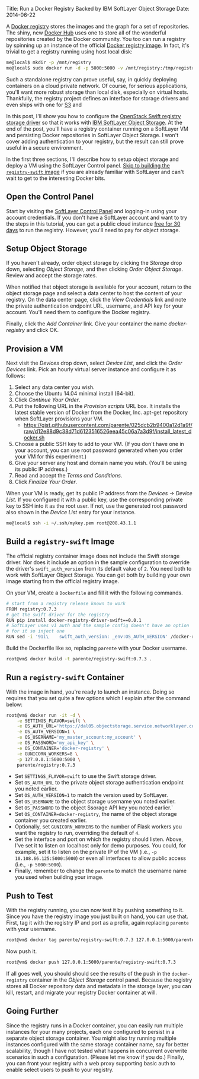 Title: Run a Docker Registry Backed by IBM SoftLayer Object Storage
Date: 2014-06-22

A [Docker registry](https://docs.docker.com/reference/api/registry_api/) stores the images and the graph for a set of repositories. The shiny, new [Docker Hub](https://hub.docker.com/) uses one to store all of the wonderful repositories created by the Docker community. You too can run a registry by spinning up an instance of the official [Docker registry image](https://registry.hub.docker.com/_/registry/). In fact, it's trivial to get a registry running using host local disk:

```bash
me@local$ mkdir -p /mnt/registry
me@local$ sudo docker run -d -p 5000:5000 -v /mnt/registry:/tmp/registry registry
```

Such a standalone registry can prove useful, say, in quickly deploying containers on a cloud private network. Of course, for serious applications, you'll want more robust storage than local disk, especially on virtual hosts. Thankfully, the registry project defines an interface for storage drivers and even ships with one for [S3](https://github.com/dotcloud/docker-registry/blob/master/docker_registry/drivers/s3.py) and 

In this post, I'll show you how to configure the [OpenStack Swift registry storage driver](https://github.com/bacongobbler/docker-registry-driver-swift) so that it works with [IBM SoftLayer Object Storage](https://sldn.softlayer.com/reference/objectstorageapi). At the end of the post, you'll have a registry container running on a SoftLayer VM and persisting Docker repositories in SoftLayer Object Storage. I won't cover adding authentication to your registry, but the result can still prove useful in a secure environment.

In the first three sections, I'll describe how to setup object storage and deploy a VM using the SoftLayer Control panel. [Skip to building the `registry-swift` image](#build) if you are already familiar with SoftLayer and can't wait to get to the interesting Docker bits.

## Open the Control Panel

Start by visiting the [SoftLayer Control Panel](https://control.softlayer.com/) and logging-in using your account credentials. If you don't have a SoftLayer account and want to try the steps in this tutorial, you can get a public cloud instance [free for 30 days](https://www.softlayer.com/promo/freeCloud) to run the registry. However, you'll need to pay for object storage.

## Setup Object Storage

If you haven't already, order object storage by clicking the *Storage* drop down, selecting *Object Storage*, and then clicking *Order Object Storage*. Review and accept the storage rates. 

When notified that object storage is available for your account, return to the object storage page and select a data center to host the content of your registry. On the data center page, click the *View Credentials* link and note the private authentication endpoint URL, username, and API key for your account. You'll need them to configure the Docker registry.

Finally, click the *Add Container* link. Give your container the name *docker-registry* and click OK.

## Provision a VM

Next visit the *Devices* drop down, select *Device List*, and click the *Order Devices* link. Pick an hourly virtual server instance and configure it as follows:

1. Select any data center you wish.
2. Choose the Ubuntu 14.04 minimal install (64-bit).
3. Click *Continue Your Order*.
4. Put the following URL in the *Provision scripts* URL box. It installs the latest stable version of Docker from the Docker, Inc. apt-get repository when SoftLayer provisions your VM.
    * https://gist.githubusercontent.com/parente/025dcb2b9400a12d1a9f/raw/d12e88d9c38d71d6123516526eea45c06a7a3d9f/install_latest_docker.sh
5. Choose a public SSH key to add to your VM. (If you don't have one in your account, you can use root password generated when you order your VM for this experiment.)
6. Give your server any host and domain name you wish. (You'll be using its public IP address.)
7. Read and accept the *Terms and Conditions*.
8. Click *Finalize Your Order*.

When your VM is ready, get its public IP address from the *Devices &rarr; Device List*. If you configured it with a public key, use the corresponding private key to SSH into it as the root user. If not, use the generated root password also shown in the *Device List* entry for your instance.

```bash
me@local$ ssh -i ~/.ssh/mykey.pem root@208.43.1.1
```

<div id='build'></div>

## Build a `registry-swift` Image

The official registry container image does not include the Swift storage driver. Nor does it include an option in the sample configuration to override the driver's `swift_auth_version` from its default value of `2`. You need both to work with SoftLayer Object Storage. You can get both by building your own image starting from the official registry image.

On your VM, create a `Dockerfile` and fill it with the following commands.

```bash
# start from a registry release known to work
FROM registry:0.7.3
# get the swift driver for the registry
RUN pip install docker-registry-driver-swift==0.0.1
# SoftLayer uses v1 auth and the sample config doesn't have an option 
# for it so inject one
RUN sed -i '91i\    swift_auth_version: _env:OS_AUTH_VERSION' /docker-registry/config/config_sample.yml
```

Build the Dockerfile like so, replacing `parente` with your Docker username.

```bash
root@vm$ docker build -t parente/registry-swift:0.7.3 .
```

## Run a `registry-swift` Container

With the image in hand, you're ready to launch an instance. Doing so requires that you set quite a few options which I explain after the command below:

```bash
root@vm$ docker run -it -d \
    -e SETTINGS_FLAVOR=swift \
    -e OS_AUTH_URL='https://dal05.objectstorage.service.networklayer.com/auth/v1.0' \
    -e OS_AUTH_VERSION=1 \
    -e OS_USERNAME='my_master_account:my_account' \
    -e OS_PASSWORD='my_api_key' \
    -e OS_CONTAINER='docker-registry' \
    -e GUNICORN_WORKERS=8 \
    -p 127.0.0.1:5000:5000 \
    parente/registry:0.7.3
```

* Set `SETTINGS_FLAVOR=swift` to use the Swift storage driver. 
* Set `OS_AUTH_URL` to the private object storage authentication endpoint you noted earlier.
* Set `OS_AUTH_VERSION=1` to match the version used by SoftLayer.
* Set `OS_USERNAME` to the object storage username you noted earlier.
* Set `OS_PASSWORD` to the object Ssorage API key you noted earlier.`
* Set `OS_CONTAINER=docker-registry`, the name of the object storage container you created earlier.
* Optionally, set `GUNICORN_WORKERS` to the number of Flask workers you want the registry to run, overriding the default of `4`.
* Set the interface and port on which the registry should listen. Above, I've set it to listen on localhost only for demo purposes. You could, for example, set it to listen on the private IP of the VM (i.e., `-p 10.108.66.125:5000:5000`) or even all interfaces to allow public access (i.e., `-p 5000:5000`).
* Finally, remember to change the `parente` to match the username name you used when building your image. 

## Push to Test

With the registry running, you can now test it by pushing something to it. Since you have the registry image you just built on hand, you can use that. First, tag it with the registry IP and port as a prefix, again replacing `parente` with your username.

```bash
root@vm$ docker tag parente/registry-swift:0.7.3 127.0.0.1:5000/parente/registry-swift:0.7.3
```

Now push it.

```bash
root@vm$ docker push 127.0.0.1:5000/parente/registry-swift:0.7.3
```

If all goes well, you should should see the results of the push in the `docker-registry` container in the *Object Storage* control panel. Because the registry stores all Docker repository data and metadata in the storage layer, you can kill, restart, and migrate your registry Docker container at will. 

## Going Further

Since the registry runs in a Docker container, you can easily run multiple instances for your many projects, each one configured to persist in a separate object storage container. You might also try running multiple instances configured with the same storage container name, say for better scalability, though I have not tested what happens in concurrent overwrite scenarios in such a configuration. (Please let me know if you do.) Finally, you can front your registry with a web proxy supporting basic auth to enable select users to push to your registry.